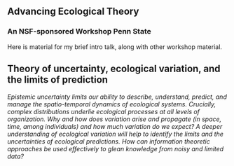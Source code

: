 
## Advancing Ecological Theory 

### An NSF-sponsored Workshop Penn State


Here is material for my brief intro talk, along with other workshop material.  


## Theory of uncertainty, ecological variation, and the limits of prediction

_Epistemic uncertainty limits our ability to describe, understand, predict, and manage the spatio-temporal dynamics of ecological systems.  Crucially, complex distributions underlie ecological processes at all levels of organization.  Why and how does variation arise and propagate (in space, time, among individuals) and how much variation do we expect? A deeper understanding of ecological variation will help to identify the limits and the uncertainties of ecological predictions.  How can information theoretic approaches be used effectively to glean knowledge from noisy and limited data?_